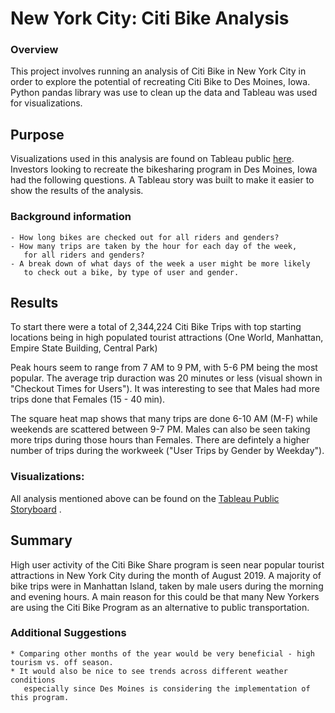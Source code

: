 # New York City: Citi Bike Analysis

### Overview

This project involves running an analysis of Citi Bike in New York City in order to explore the potential of recreating Citi Bike to Des Moines, Iowa. Python pandas library was use to clean up the data and Tableau was used for visualizations.

## Purpose

Visualizations used in this analysis are found on Tableau public [here](https://public.tableau.com/shared/6JZWQJPQW?:display_count=n&:origin=viz_share_link). Investors looking to recreate the bikesharing program in Des Moines, Iowa had the following questions. A Tableau story was built to make it easier to show the results of the analysis.

### Background information

    - How long bikes are checked out for all riders and genders?
    - How many trips are taken by the hour for each day of the week, 
       for all riders and genders?
    - A break down of what days of the week a user might be more likely 
       to check out a bike, by type of user and gender.


## Results
To start there were a total of 2,344,224 Citi Bike Trips with top starting locations being in high populated tourist attractions (One World, Manhattan, Empire State Building, Central Park)

Peak hours seem to range from 7 AM to 9 PM, with 5-6 PM being the most popular. The average trip duraction was 20 minutes or less (visual shown in "Checkout Times for Users"). It was interesting to see that Males had more trips done that Females (15 - 40 min). 

The square heat map shows that many trips are done 6-10 AM (M-F) while weekends are scattered between 9-7 PM. Males can also be seen taking more trips during those hours than Females. There are defintely a higher number of trips during the workweek ("User Trips by Gender by Weekday"). 

### Visualizations:

All analysis mentioned above can be found on the [Tableau Public Storyboard](https://public.tableau.com/shared/6JZWQJPQW?:display_count=n&:origin=viz_share_link) . 

## Summary

High user activity of the Citi Bike Share program is seen near popular tourist attractions in New York City during the month of August 2019. A majority of bike trips were in Manhattan Island, taken by male users during the morning and evening hours. A main reason for this could be that many New Yorkers are using the Citi Bike Program as an alternative to public transportation.

### Additional Suggestions

    * Comparing other months of the year would be very beneficial - high tourism vs. off season.
    * It would also be nice to see trends across different weather conditions  
       especially since Des Moines is considering the implementation of this program.
